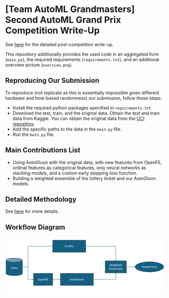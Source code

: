 
# [Team AutoML Grandmasters] Second AutoML Grand Prix Competition Write-Up


See [here](https://www.kaggle.com/competitions/playground-series-s4e6/discussion/509631) for the detailed post-competition write-up.

This repository additionally provides the used code in an aggregated form (`main.py`), the required requirements (`requirements.txt`), and an additional overview picture (`overview.png`).


## Reproducing Our Submission
<!---
A link to a code repository with complete and detailed instructions for reproducing the results obtained is recommended for all participants and mandatory for winners to claim the prizes.
-->

To reproduce (not replicate as this is essentially impossible given different hardware and time-based randomness) our submission, follow these steps:
* Install the required python packages specified in `requirements.txt`. 
* Download the test, train, and the original data. Obtain the test and train data from Kaggle. You can obtain the original data from the [UCI repositroy](https://archive.ics.uci.edu/dataset/697/predict+students+dropout+and+academic+success).
* Add the specific paths to the data in the `main.py` file.
* Run the `main.py` file.

## Main Contributions List
<!--- An itemized list of your main contributions and critical elements of success. Suggestions: Contrast your proposed method with others, e.g., in terms of computational or implementation complexity, parallelism, memory cost, and theoretical grounding.
-->
* Using AutoGluon with the original data, with new features from OpenFE, ordinal features as categorical features, only neural networks as stacking models, and a custom early stopping loss function.
* Building a weighted ensemble of the lottery ticket and our AutoGluon models.


## Detailed Methodology
<!--- A detailed description of methodology. Expand and explain your contributions in more detail. The explanations must be self-contained and one must be able to reproduce the approach by reading this section. You can explain and justify the approach by any means, e.g. citations, equations, tables, algorithms, platforms and code libraries utilized, etc. A detailed explanation of the architecture, preprocessing, loss function, training details, hyper-parameters, etc. is expected.
-->
See [here](https://www.kaggle.com/competitions/playground-series-s4e6/discussion/509631) for more details.

## Workflow Diagram
<!--- A representative image / workflow diagram of the method to support additional description. -->
<img alt="autogluon_overview.png" src="overview.png"/>
